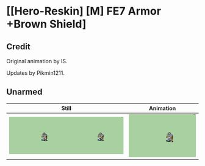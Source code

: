 # [\[Hero-Reskin\] \[M\] FE7 Armor +Brown Shield]

## Credit

Original animation by IS.

Updates by Pikmin1211.

## Unarmed

| Still | Animation |
| :---: | :-------: |
| ![Unarmed still](./Unarmed_000.png) | ![Unarmed animation](./Unarmed.gif) |
